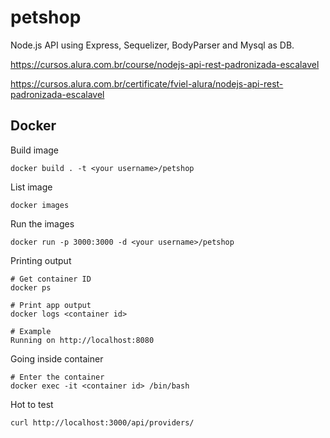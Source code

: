 # petshop
Node.js API using Express, Sequelizer, BodyParser and Mysql as DB.

https://cursos.alura.com.br/course/nodejs-api-rest-padronizada-escalavel

https://cursos.alura.com.br/certificate/fviel-alura/nodejs-api-rest-padronizada-escalavel

## Docker

Build image

```code
docker build . -t <your username>/petshop
```

List image

```code
docker images
```


Run the images

```code
docker run -p 3000:3000 -d <your username>/petshop
```

Printing output

```code
# Get container ID
docker ps

# Print app output
docker logs <container id>

# Example
Running on http://localhost:8080
```

Going inside container

```code
# Enter the container
docker exec -it <container id> /bin/bash
```


Hot to test

```code
curl http://localhost:3000/api/providers/
```
